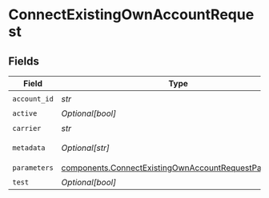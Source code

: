 # ConnectExistingOwnAccountRequest


## Fields

| Field                                                                                                                          | Type                                                                                                                           | Required                                                                                                                       | Description                                                                                                                    | Example                                                                                                                        |
| ------------------------------------------------------------------------------------------------------------------------------ | ------------------------------------------------------------------------------------------------------------------------------ | ------------------------------------------------------------------------------------------------------------------------------ | ------------------------------------------------------------------------------------------------------------------------------ | ------------------------------------------------------------------------------------------------------------------------------ |
| `account_id`                                                                                                                   | *str*                                                                                                                          | :heavy_check_mark:                                                                                                             | N/A                                                                                                                            | 321123                                                                                                                         |
| `active`                                                                                                                       | *Optional[bool]*                                                                                                               | :heavy_minus_sign:                                                                                                             | N/A                                                                                                                            |                                                                                                                                |
| `carrier`                                                                                                                      | *str*                                                                                                                          | :heavy_check_mark:                                                                                                             | N/A                                                                                                                            | fedex                                                                                                                          |
| `metadata`                                                                                                                     | *Optional[str]*                                                                                                                | :heavy_minus_sign:                                                                                                             | N/A                                                                                                                            | FEDEX Account                                                                                                                  |
| `parameters`                                                                                                                   | [components.ConnectExistingOwnAccountRequestParameters](../../models/components/connectexistingownaccountrequestparameters.md) | :heavy_check_mark:                                                                                                             | N/A                                                                                                                            |                                                                                                                                |
| `test`                                                                                                                         | *Optional[bool]*                                                                                                               | :heavy_minus_sign:                                                                                                             | N/A                                                                                                                            | false                                                                                                                          |